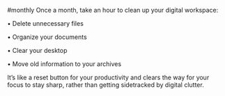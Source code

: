 #monthly 
Once a month, take an hour to clean up your digital workspace:  
  
• Delete unnecessary files  
  
• Organize your documents  
  
• Clear your desktop  
  
• Move old information to your archives  
  
It’s like a reset button for your productivity and clears the way for your focus to stay sharp, rather than getting sidetracked by digital clutter.